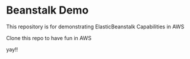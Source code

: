 # Beanstalk Demo
This repository is for demonstrating ElasticBeanstalk Capabilities in AWS

Clone this repo to have fun in AWS

yay!!
